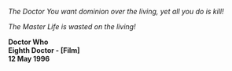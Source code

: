 _The Doctor_ _You want dominion over the living, yet all you do is kill!_

_The Master_ _Life is wasted on the living!_

**Doctor Who  
Eighth Doctor - [Film]  
12 May 1996**